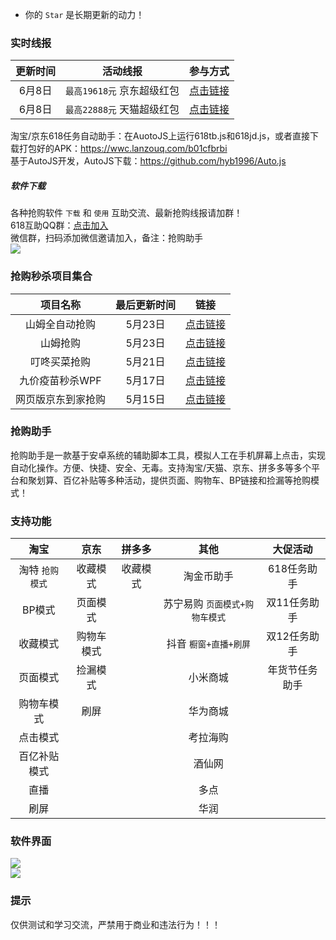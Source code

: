 - 你的 `Star` 是长期更新的动力！  

### 实时线报
|更新时间|活动线报|参与方式|
| :------------: | :------------: | :------------: |
|6月8日|`最高19618元` 京东超级红包|[点击链接](https://u.jd.com/JwjrLXc)|
|6月8日|`最高22888元` 天猫超级红包|[点击链接](https://m.tb.cn/h.ftZMHwC)|  

淘宝/京东618任务自动助手：在AuotoJS上运行618tb.js和618jd.js，或者直接下载打包好的APK：https://wwc.lanzouq.com/b01cfbrbi  
基于AutoJS开发，AutoJS下载：https://github.com/hyb1996/Auto.js

##### 软件下载
各种抢购软件 `下载` 和 `使用` 互助交流、最新抢购线报请加群！  
618互助QQ群：[点击加入](https://jq.qq.com/?_wv=1027&k=TkImzAX0 "点击链接")  
微信群，扫码添加微信邀请加入，备注：抢购助手  
![](https://github.com/omxmo/xb/blob/main/wx.png)  

### 抢购秒杀项目集合
|项目名称|最后更新时间|链接|
| :------------: | :------------: | :------------: |
|山姆全自动抢购|5月23日|[点击链接](https://github.com/sari3l/sams_helper)|
|山姆抢购|5月23日|[点击链接](https://github.com/robGoods/sams)|
|叮咚买菜抢购|5月21日|[点击链接](https://github.com/xiaorui16888/DingDongHelper)|
|九价疫苗秒杀WPF|5月17日|[点击链接](https://github.com/SinnoSong/SecKill)|
|网页版京东到家抢购|5月15日|[点击链接](https://github.com/cc3cccci/JD_rush)|

### 抢购助手  
抢购助手是一款基于安卓系统的辅助脚本工具，模拟人工在手机屏幕上点击，实现自动化操作。方便、快捷、安全、无毒。支持淘宝/天猫、京东、拼多多等多个平台和聚划算、百亿补贴等多种活动，提供页面、购物车、BP链接和捡漏等抢购模式！ 

### 支持功能
|淘宝|京东|拼多多|其他|大促活动|
| :------------: | :------------: | :------------: | :------------: | :------------: |
|淘特 `抢购模式`|收藏模式|收藏模式|淘金币助手|618任务助手|
|BP模式|页面模式||苏宁易购 `页面模式+购物车模式`|双11任务助手|
|收藏模式|购物车模式||抖音 `橱窗+直播+刷屏`|双12任务助手|
|页面模式|捡漏模式||小米商城|年货节任务助手|
|购物车模式|刷屏||华为商城||
|点击模式|||考拉海购||
|百亿补贴模式|||酒仙网||
|直播|||多点||
|刷屏|||华润||
   
### 软件界面  
![](https://github.com/omxmo/qg/blob/main/qg.png)  
![](https://github.com/omxmo/qg/blob/main/bp.png)  
  
### 提示  
仅供测试和学习交流，严禁用于商业和违法行为！！！
